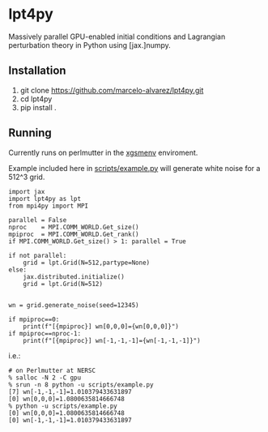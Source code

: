 # lpt4py
Massively parallel GPU-enabled initial conditions and Lagrangian perturbation theory in Python using [jax.]numpy.

## Installation
1. git clone https://github.com/marcelo-alvarez/lpt4py.git
2. cd lpt4py
3. pip install .

## Running
Currently runs on perlmutter in the [xgsmenv](https://github.com/marcelo-alvarez/xgsmenv) enviroment.

Example included here in [scripts/example.py](https://github.com/marcelo-alvarez/lpt4py/blob/master/scripts/example.py) will generate white noise for a 512^3 grid.

```
import jax
import lpt4py as lpt
from mpi4py import MPI

parallel = False
nproc    = MPI.COMM_WORLD.Get_size()
mpiproc  = MPI.COMM_WORLD.Get_rank()
if MPI.COMM_WORLD.Get_size() > 1: parallel = True

if not parallel:
    grid = lpt.Grid(N=512,partype=None)
else:
    jax.distributed.initialize()
    grid = lpt.Grid(N=512)


wn = grid.generate_noise(seed=12345)

if mpiproc==0:
    print(f"[{mpiproc}] wn[0,0,0]={wn[0,0,0]}")
if mpiproc==nproc-1:
    print(f"[{mpiproc}] wn[-1,-1,-1]={wn[-1,-1,-1]}")
```
i.e.:
```
# on Perlmutter at NERSC
% salloc -N 2 -C gpu
% srun -n 8 python -u scripts/example.py
[7] wn[-1,-1,-1]=1.010379433631897
[0] wn[0,0,0]=1.0800635814666748
% python -u scripts/example.py
[0] wn[0,0,0]=1.0800635814666748
[0] wn[-1,-1,-1]=1.010379433631897
```

